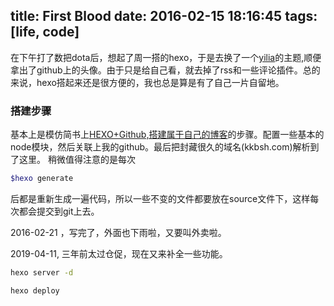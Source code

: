 title: First Blood
date: 2016-02-15 18:16:45
tags: [life, code]
---

在下午打了数把dota后，想起了周一搭的hexo，于是去换了一个[yilia](https://github.com/litten/hexo-theme-yilia)的主题,顺便拿出了github上的头像。由于只是给自己看，就去掉了rss和一些评论插件。总的来说，hexo搭起来还是很方便的，我也总是算是有了自己一片自留地。<!-- more -->

### 搭建步骤

基本上是模仿简书上[HEXO+Github,搭建属于自己的博客](http://www.jianshu.com/p/465830080ea9)的步骤。配置一些基本的node模块，然后关联上我的github。最后把封藏很久的域名\(kkbsh.com\)解析到了这里。
稍微值得注意的是每次

```bash
$hexo generate
```
后都是重新生成一遍代码，所以一些不变的文件都要放在source文件下，这样每次都会提交到git上去。

2016-02-21 ，写完了，外面也下雨啦，又要叫外卖啦。

2019-04-11,  三年前太过仓促，现在又来补全一些功能。

```bash
hexo server -d

hexo deploy
```

